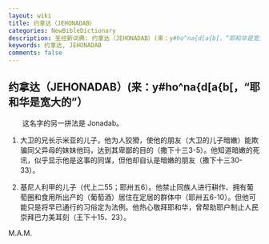 ```yaml
---
layout: wiki
title: 约拿达（JEHONADAB）
categories: NewBibleDictionary
description: 圣经新词典: 约拿达（JEHONADAB）(来：y#ho^na{d[a{b[，“耶和华是宽大的”）
keywords: 约拿达, JEHONADAB
comments: false
---
```


## 约拿达（JEHONADAB）(来：y#ho^na{d[a{b[，“耶和华是宽大的”）

　　这名字的另一拼法是 Jonadab。

1. 大卫的兄长示米亚的儿子，他为人狡猾，使他的朋友（大卫的儿子暗嫩）能欺骗同父异母的妹妹他玛，达到其卑鄙的目的（撒下十三3-5）。他知道暗嫩的死讯，似乎显示他是这事的同谋，但他却自认是暗嫩的朋友（撒下十三30-33）。

2. 基尼人利甲的儿子（代上二55；耶卅五6）。他禁止同族人进行耕作、拥有葡萄圈和食用所出产的（葡萄酒）居住在定居的群体中（耶卅五6-10）。但他可能只是将早已通行的习俗定为法例。他热心敬拜耶和华，曾帮助耶户制止人民崇拜巴力美耳刻（王下十15、23）。

M.A.M.








